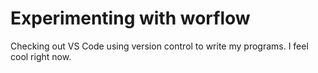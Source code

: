# Experimenting with worflow

Checking out VS Code using version control to write my programs. I feel cool right now.
